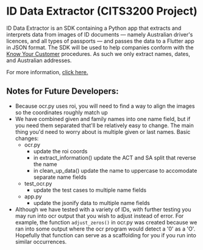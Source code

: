 # ID Data Extractor (CITS3200 Project)

ID Data Extractor is an SDK containing a Python app that extracts and interprets data from images of ID documents — namely Australian driver's licences, and all types of passports — and passes the data to a Flutter app in JSON format. The SDK will be used to help companies conform with the [Know Your Customer](https://www.austrac.gov.au/business/core-guidance/customer-identification-and-verification/customer-identification-know-your-customer-kyc) procedures. As such we only extract names, dates, and Australian addresses.

For more information, [click here.](https://github.com/RadioArsenic/id-validation/wiki)

## Notes for Future Developers:

- Because ocr.py uses roi, you will need to find a way to align the images so the coordinates roughly match up
- We have combined given and family names into one name field, but if you need them separated that'll be relatively easy to change. The main thing you'd need to worry about is multiple given or last names. Basic changes:
  - ocr.py
    - update the roi coords
    - in extract_information() update the ACT and SA split that reverse the name
    - in clean_up_data() update the name to uppercase to accomodate separate name fields
  - test_ocr.py
    - update the test cases to multiple name fields
  - app.py
    - update the jsonify data to multiple name fields
- Although we have tested with a variety of IDs, with further testing you may run into ocr output that you wish to adjust instead of error. For example, the function `adjust_zeros()` in ocr.py was created because we ran into some output where the ocr program would detect a '0' as a 'O'. Hopefully that function can serve as a scaffolding for you if you run into similar occurrences.

